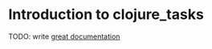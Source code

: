 # Introduction to clojure_tasks

TODO: write [great documentation](http://jacobian.org/writing/what-to-write/)
